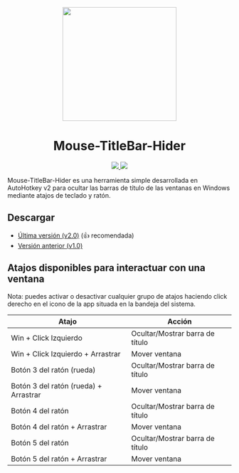<p align="center">
  <a href="https://github.com/JLCareglio/Mouse-TitleBar-Hider/releases/latest" target="_blank" rel="noopener noreferrer">
    <img width="256px" src="https://github.com/user-attachments/assets/009e14a5-ca7b-4b4e-9188-9841ea1e666a">
  </a>
</p>

<h1 align="center"> Mouse-TitleBar-Hider </h1>
<p align="center">
  <a href="https://github.com/JLCareglio/Mouse-TitleBar-Hider/blob/master/LICENSE/" target="_blank" rel="noopener noreferrer">
    <img src="https://img.shields.io/badge/license-Apache2-informational">
  </a>
  <a href="https://github.com/JLCareglio/Mouse-TitleBar-Hider/releases/latest" target="_blank" rel="noopener noreferrer">
    <img src="https://img.shields.io/badge/download-latest-green">
  </a>
</p>

Mouse-TitleBar-Hider es una herramienta simple desarrollada en AutoHotkey v2 para ocultar las barras de título de las ventanas en Windows mediante atajos de teclado y ratón.

## Descargar
- [Última versión (v2.0)](https://github.com/JLCareglio/Mouse-TitleBar-Hider/releases/latest/download/Mouse-TitleBar-Hider.exe) (👍 recomendada)
- [Versión anterior (v1.0)](https://github.com/JLCareglio/Mouse-TitleBar-Hider/releases/download/v1/Mouse-TitleBar-Hider.exe)

## Atajos disponibles para interactuar con una ventana

Nota: puedes activar o desactivar cualquier grupo de atajos haciendo click derecho en el icono de la app situada en la bandeja del sistema.

| Atajo                                 | Acción                          |
| ------------------------------------- | ------------------------------- |
| Win + Click Izquierdo                 | Ocultar/Mostrar barra de título |
| Win + Click Izquierdo + Arrastrar     | Mover ventana                   |
| Botón 3 del ratón (rueda)             | Ocultar/Mostrar barra de título |
| Botón 3 del ratón (rueda) + Arrastrar | Mover ventana                   |
| Botón 4 del ratón                     | Ocultar/Mostrar barra de título |
| Botón 4 del ratón + Arrastrar         | Mover ventana                   |
| Botón 5 del ratón                     | Ocultar/Mostrar barra de título |
| Botón 5 del ratón + Arrastrar         | Mover ventana                   |
